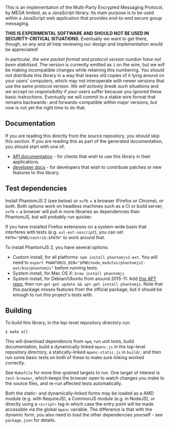 This is an implementation of the Multi-Party Encrypted Messaging Protocol, by
MEGA limited, as a JavaScript library. Its main purpose is to be used within a
JavaScript web application that provides end-to-end secure group messaging.

**THIS IS EXPERIMENTAL SOFTWARE AND SHOULD NOT BE USED IN SECURITY-CRITICAL
SITUATIONS**. Eventually we want to get there, though, so any and all help
reviewing our design and implementation would be appreciated!

In particular, *the wire packet format and protocol version number have not
been stabilised.* The version is currently emitted as `1` on the wire, but we
*will* be making incompatible changes while retaining this numbering. *You
should not* distribute this library in a way that leaves old copies of it lying
around on your users' computers, which may not interoperate with newer versions
that use the same protocol version. *We will actively break such situations*
and *we accept no responsibility* if your users suffer because you ignored
these basic instructions. Eventually we will commit to a stable wire format
that remains backwards- and forwards-compatible within major versions, but now
is not yet the right time to do that.

## Documentation

If you are reading this directly from the source repository, you should skip
this section. If you are reading this as part of the generated documentation,
you should start with one of:

- [API documentation](../api/module-mpenc.html) - for clients that wish
  to use this library in their applications.
- [developer docs](../dev/module-mpenc.html) - for developers that wish
  to contribute patches or new features to this library.

## Test dependencies

Install PhantomJS 2 (see below) *or* `xvfb` + a browser (Firefox or Chrome),
*or* both. Both options work on headless machines such as a CI or build server;
`xvfb` + a browser will pull in more libraries as dependencies than PhantomJS,
but will probably run quicker.

If you have installed Firefox extensions on a system-wide basis that interferes
with tests (e.g. `xul-ext-noscript`), you can set `PATH="$PWD/contrib:$PATH"`
to work around that.

To install PhantomJS 2, you have several options:

- Custom install, for all platforms: `npm install phantomjs2-ext`. You will
  need to `export PHANTOMJS_BIN="$PWD/node_modules/phantomjs2-ext/bin/phantomjs"`
  before running tests.
- System install, for Mac OS X: `brew install phantomjs`
- System install, for Debian/Ubuntu from around 2015-11: Add [this APT
  repo](https://people.debian.org/~infinity0/apt/), then run `apt-get update &&
  apt-get install phantomjs`. Note that this package misses features from the
  official package; but it should be enough to run this project's tests with.

## Building

To build this library, in the top-level repository directory run:

    $ make all

This will download dependencis from `npm`, run unit tests, build documentation,
build a dynamically-linked `mpenc.js` in the top-level repository directory, a
statically-linked `mpenc-static.js` in `build/`, and then run some basic tests
on both of these to make sure linking worked correctly.

See `Makefile` for more fine-grained targets to run. One target of interest is
`test-browser`, which keeps the browser open to watch changes you make to the
source files, and re-run affected tests automatically.

Both the static- and dynamically-linked forms may be loaded as a AMD module
(e.g. with RequireJS), a CommonJS module (e.g. in NodeJS), or directly using a
`<script>` tag in which case the entry point will be made accessible via the
global `mpenc` variable. The difference is that with the dynamic form, you also
need to load the other dependencies yourself - see `package.json` for details.
